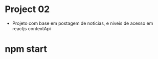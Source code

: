 # Project 02
* Projeto com base em postagem de noticias, e niveis de acesso em reactjs contextApi
# npm start